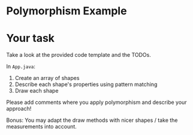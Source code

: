 # Polymorphism Example

# Your task
Take a look at the provided code template and the TODOs.

In `App.java`:
1. Create an array of shapes 
2. Describe each shape's properties using pattern matching
3.  Draw each shape

Please add comments where you apply polymorphism and describe your approach!

Bonus: You may adapt the draw methods with nicer shapes / take the measurements into account.